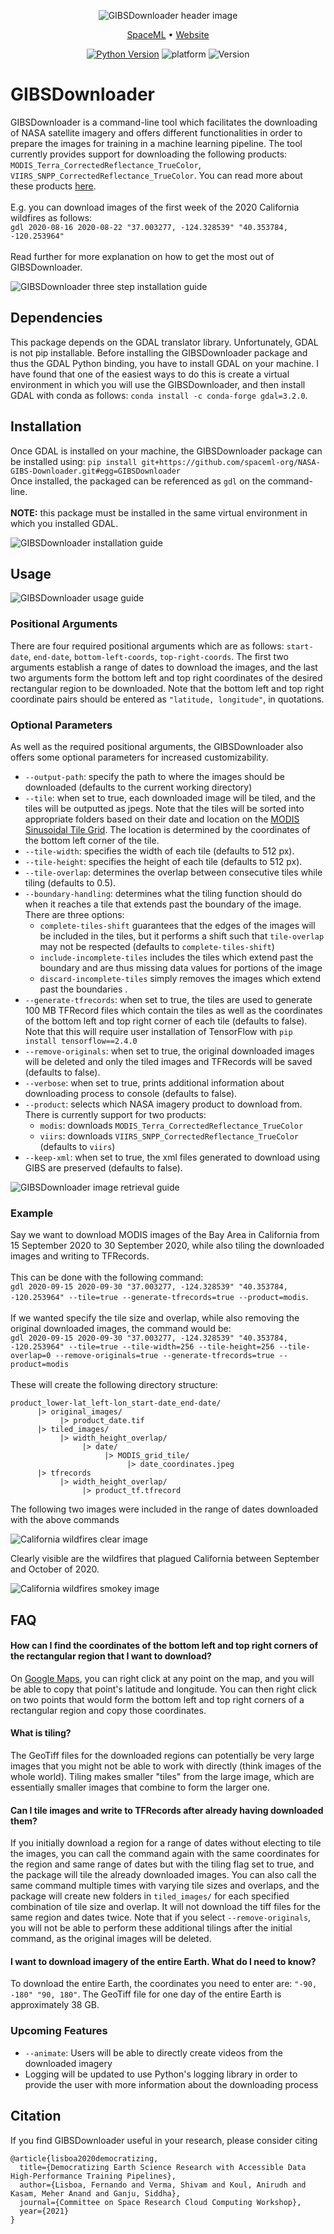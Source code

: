 <div align="center">

![GIBSDownloader header image](images/gibs-downloader-header.jpg)

<p align="center">
  <a href="https://arxiv.org/abs/2012.10610">SpaceML</a> •
  <a href="http://spaceml.org/">Website</a>
</p>


[![Python Version](https://img.shields.io/badge/Python-3.6%20|%203.7%20|%203.8-green.svg)](https://www.python.org/)
![platform](https://img.shields.io/badge/Platform-Windows%20%7C%20macOS%20%7C%20Linux-lightgrey)
![Version](https://img.shields.io/badge/Version-1.0.0-blue)

</div>

# GIBSDownloader
GIBSDownloader is a command-line tool which facilitates the downloading of NASA satellite imagery and offers different functionalities in order to prepare the images for training in a machine learning pipeline. The tool currently provides support for downloading the following products: `MODIS_Terra_CorrectedReflectance_TrueColor`, `VIIRS_SNPP_CorrectedReflectance_TrueColor`. You can read more about these products [here](https://wiki.earthdata.nasa.gov/display/GIBS/GIBS+Available+Imagery+Products#expand-CorrectedReflectance17Products).  
\
E.g. you can download images of the first week of the 2020 California wildfires as follows:  
`gdl 2020-08-16 2020-08-22 "37.003277, -124.328539" "40.353784, -120.253964"`   
\
Read further for more explanation on how to get the most out of GIBSDownloader.

![GIBSDownloader three step installation guide](images/3-step-guide-gibsdownloader.jpg)

## Dependencies 
This package depends on the GDAL translator library. Unfortunately, GDAL is not pip installable. Before installing the GIBSDownloader package and thus the GDAL Python binding, you have to install GDAL on your machine. I have found that one of the easiest ways to do this is create a virtual environment in which you will use the GIBSDownloader, and then install GDAL with conda as follows: ``conda install -c conda-forge gdal=3.2.0``.


## Installation 
Once GDAL is installed on your machine, the GIBSDownloader package can be installed using: `pip install git+https://github.com/spaceml-org/NASA-GIBS-Downloader.git#egg=GIBSDownloader`  
Once installed, the packaged can be referenced as `gdl` on the command-line.  
\
**NOTE:** this package must be installed in the same virtual environment in which you installed GDAL.

![GIBSDownloader installation guide](images/step-1-gibsdownloader.jpg)

## Usage

![GIBSDownloader usage guide](images/step-2-gibsdownloader.jpg)

### Positional Arguments
There are four required positional arguments which are as follows:
`start-date`, `end-date`, `bottom-left-coords`, `top-right-coords`. The first two arguments establish a range of dates to download the images, and the last two arguments form the bottom left and top right coordinates of the desired rectangular region to be downloaded. Note that the bottom left and top right coordinate pairs should be entered as `"latitude, longitude"`, in quotations.

### Optional Parameters
As well as the required positional arguments, the GIBSDownloader also offers some optional parameters for increased customizability.  
* `--output-path`: specify the path to where the images should be downloaded (defaults to the current working directory)
* `--tile`: when set to true, each downloaded image will be tiled, and the tiles will be outputted as jpegs. Note that the tiles will be sorted into appropriate folders based on their date and location on the [MODIS Sinusoidal Tile Grid](https://modis-land.gsfc.nasa.gov/MODLAND_grid.html). The location is determined by the coordinates of the bottom left corner of the tile.
* `--tile-width`: specifies the width of each tile (defaults to 512 px).  
* `--tile-height`: specifies the height of each tile (defaults to 512 px).  
* `--tile-overlap`: determines the overlap between consecutive tiles while tiling (defaults to 0.5).  
* `--boundary-handling`: determines what the tiling function should do when it reaches a tile that extends past the boundary of the image. There are three options: 
    - `complete-tiles-shift` guarantees that the edges of the images will be included in the tiles, but it performs a shift such that `tile-overlap` may not be respected (defaults to `complete-tiles-shift`)
    - `include-incomplete-tiles` includes the tiles which extend past the boundary and are thus missing data values for portions of the image
    - `discard-incomplete-tiles` simply removes the images which extend past the boundaries . 
* `--generate-tfrecords`: when set to true, the tiles are used to generate 100 MB TFRecord files which contain the tiles as well as the coordinates of the bottom left and top right corner of each tile (defaults to false). Note that this will require user installation of TensorFlow with `pip install tensorflow==2.4.0`
* `--remove-originals`: when set to true, the original downloaded images will be deleted and only the tiled images and TFRecords will be saved (defaults to false).  
* `--verbose`: when set to true, prints additional information about downloading process to console (defaults to false).
* `--product`: selects which NASA imagery product to download from. There is currently support for two products:
    - `modis`: downloads `MODIS_Terra_CorrectedReflectance_TrueColor`
    - `viirs`: downloads `VIIRS_SNPP_CorrectedReflectance_TrueColor` (defaults to `viirs`)
* `--keep-xml`: when set to true, the xml files generated to download using GIBS are preserved (defaults to false).

![GIBSDownloader image retrieval guide](images/step-3-gibsdownloader.jpg)

### Example 
Say we want to download MODIS images of the Bay Area in California from 15 September 2020 to 30 September 2020, while also tiling the downloaded images and writing to TFRecords.  
\
This can be done with the following command:  
`gdl 2020-09-15 2020-09-30 "37.003277, -124.328539" "40.353784, -120.253964" --tile=true --generate-tfrecords=true --product=modis`.  
\
If we wanted specify the tile size and overlap, while also removing the original downloaded images, the command would be:  
`gdl 2020-09-15 2020-09-30 "37.003277, -124.328539" "40.353784, -120.253964" --tile=true --tile-width=256 --tile-height=256 --tile-overlap=0 --remove-originals=true --generate-tfrecords=true --product=modis`  
\
These will create the following directory structure: 

```
product_lower-lat_left-lon_start-date_end-date/
      |> original_images/
           |> product_date.tif
      |> tiled_images/
           |> width_height_overlap/
                |> date/
                     |> MODIS_grid_tile/
                          |> date_coordinates.jpeg
      |> tfrecords
           |> width_height_overlap/
                |> product_tf.tfrecord
```
The following two images were included in the range of dates downloaded with the above commands


![California wildfires clear image](images/california_fire1.jpeg)

Clearly visible are the wildfires that plagued California between September and October of 2020.  

![California wildfires smokey image](images/california_fire2.jpeg)


## FAQ
#### How can I find the coordinates of the bottom left and top right corners of the rectangular region that I want to download?
On [Google Maps](https://www.google.com/maps), you can right click at any point on the map, and you will be able to copy that point's latitude and longitude. You can then right click on two points that would form the bottom left and top right corners of a rectangular region and copy those coordinates.

#### What is tiling?
The GeoTiff files for the downloaded regions can potentially be very large images that you might not be able to work with directly (think images of the whole world). Tiling makes smaller "tiles" from the large image, which are essentially smaller images that combine to form the larger one.

#### Can I tile images and write to TFRecords after already having downloaded them?
If you initially download a region for a range of dates without electing to tile the images, you can call the command again with the same coordinates for the region and same range of dates but with the tiling flag set to true, and the package will tile the already downloaded images. You can also call the same command multiple times with varying tile sizes and overlaps, and the package will create new folders in `tiled_images/` for each specified combination of tile size and overlap. It will not download the tiff files for the same region and dates twice. Note that if you select `--remove-originals`, you will not be able to perform these additional tilings after the initial command, as the original images will be deleted.

#### I want to download imagery of the entire Earth. What do I need to know?
To download the entire Earth, the coordinates you need to enter are: `"-90, -180" "90, 180"`. The GeoTiff file for one day of the entire Earth is approximately 38 GB.

### Upcoming Features
* `--animate`: Users will be able to directly create videos from the downloaded imagery
* Logging will be updated to use Python's logging library in order to provide the user with more information about the downloading process

## Citation
If you find GIBSDownloader useful in your research, please consider citing
```
@article{lisboa2020democratizing,
  title={Democratizing Earth Science Research with Accessible Data High-Performance Training Pipelines},
  author={Lisboa, Fernando and Verma, Shivam and Koul, Anirudh and Kasam, Meher Anand and Ganju, Siddha},
  journal={Committee on Space Research Cloud Computing Workshop},
  year={2021}
}
```
